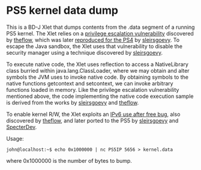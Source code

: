 # PS5 kernel data dump
This is a BD-J Xlet that dumps contents from the .data segment of a running PS5
kernel. The Xlet relies on a [privilege escalation vulnerability][h1] discovered
by [theflow][theflow], which was later [reproduced for the PS4][insp1] by
[sleirsgoevy][sleirsgoevy]. To escape the Java sandbox, the Xlet uses that
vulnerability to disable the security manager using a technique discovered
by [sleirsgoevy][insp2].

To execute native code, the Xlet uses reflection to access a NativeLibrary class
burried within java.lang.ClassLoader, where we may obtain and alter symbols the
JVM uses to invoke native code. By obtaining symbols to the native functions
getcontext and setcontext, we can invoke arbitrary functions loaded in memory.
Like the privilege escalation vulnerability mentioned above, the code
implementing the native code execution sample is derived from the works by
[sleirsgoevy][sleirsgoevy] and [theflow][theflow].

To enable kernel R/W, the Xlet exploits an [IPv6 use after free bug][uaf],
also discovered by [theflow][theflow], and later ported to the PS5 by
[sleirsgoevy][insp2] and [SpecterDev][specterdev].

Usage:
```console
john@localhost:~$ echo 0x1000000 | nc PS5IP 5656 > kernel.data
```
where 0x1000000 is the number of bytes to bump.

[h1]: https://hackerone.com/reports/1379975
[insp1]: https://github.com/sleirsgoevy/bd-jb
[insp2]: https://github.com/sleirsgoevy/bd-jb/tree/ps5
[sleirsgoevy]: https://github.com/sleirsgoevy
[theflow]: https://github.com/TheOfficialFloW
[uaf]: https://hackerone.com/reports/826026
[specterdev]: https://github.com/Cryptogenic/PS5-IPV6-Kernel-Exploit

